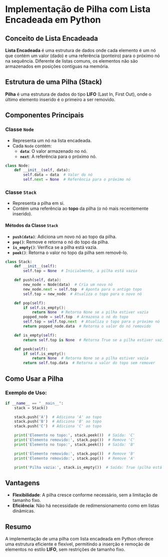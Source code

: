 
# Implementação de Pilha com Lista Encadeada em Python

## Conceito de Lista Encadeada
**Lista Encadeada** é uma estrutura de dados onde cada elemento é um nó que contém um valor (dado) e uma referência (ponteiro) para o próximo nó na sequência. Diferente de listas comuns, os elementos não são armazenados em posições contíguas na memória.

## Estrutura de uma Pilha (Stack)
**Pilha** é uma estrutura de dados do tipo **LIFO** (Last In, First Out), onde o último elemento inserido é o primeiro a ser removido.

## Componentes Principais

### Classe `Node`
- Representa um nó na lista encadeada.
- Cada `Node` contém:
  - **`data`**: O valor armazenado no nó.
  - **`next`**: A referência para o próximo nó.

```python
class Node:
    def __init__(self, data):
        self.data = data  # Valor do nó
        self.next = None  # Referência para o próximo nó
```

### Classe `Stack`
- Representa a pilha em si.
- Contém uma referência ao **topo** da pilha (o nó mais recentemente inserido).

#### Métodos da Classe `Stack`
- **`push(data)`**: Adiciona um novo nó ao topo da pilha.
- **`pop()`**: Remove e retorna o nó do topo da pilha.
- **`is_empty()`**: Verifica se a pilha está vazia.
- **`peek()`**: Retorna o valor no topo da pilha sem removê-lo.

```python
class Stack:
    def __init__(self):
        self.top = None  # Inicialmente, a pilha está vazia

    def push(self, data):
        new_node = Node(data)  # Cria um novo nó
        new_node.next = self.top  # Aponta para o antigo topo
        self.top = new_node  # Atualiza o topo para o novo nó

    def pop(self):
        if self.is_empty():
            return None  # Retorna None se a pilha estiver vazia
        popped_node = self.top  # Armazena o nó do topo
        self.top = self.top.next  # Atualiza o topo para o próximo nó
        return popped_node.data  # Retorna o valor do nó removido

    def is_empty(self):
        return self.top is None  # Retorna True se a pilha estiver vazia

    def peek(self):
        if self.is_empty():
            return None  # Retorna None se a pilha estiver vazia
        return self.top.data  # Retorna o valor do topo sem remover
```

## Como Usar a Pilha

### Exemplo de Uso:

```python
if __name__ == "__main__":
    stack = Stack()

    stack.push('A')  # Adiciona 'A' ao topo
    stack.push('B')  # Adiciona 'B' ao topo
    stack.push('C')  # Adiciona 'C' ao topo

    print('Elemento no topo:', stack.peek())  # Saída: 'C'
    print('Elemento removido:', stack.pop())  # Remove 'C'
    print('Elemento no topo:', stack.peek())  # Saída: 'B'

    print('Elemento removido:', stack.pop())  # Remove 'B'
    print('Elemento removido:', stack.pop())  # Remove 'A'

    print('Pilha vazia:', stack.is_empty())  # Saída: True (pilha está vazia)
```

## Vantagens
- **Flexibilidade**: A pilha cresce conforme necessário, sem a limitação de tamanho fixo.
- **Eficiência**: Não há necessidade de redimensionamento como em listas dinâmicas.

## Resumo
A implementação de uma pilha com lista encadeada em Python oferece uma estrutura eficiente e flexível, permitindo a inserção e remoção de elementos no estilo **LIFO**, sem restrições de tamanho fixo.
